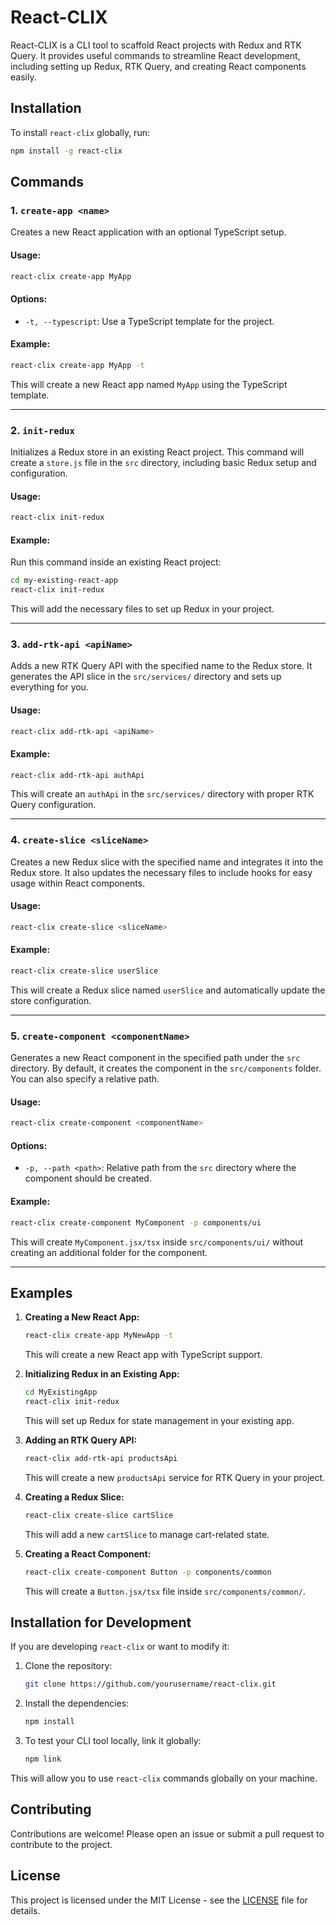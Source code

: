 # React-CLIX

React-CLIX is a CLI tool to scaffold React projects with Redux and RTK Query. It provides useful commands to streamline React development, including setting up Redux, RTK Query, and creating React components easily.

## Installation

To install `react-clix` globally, run:

```bash
npm install -g react-clix
```

## Commands

### 1. `create-app <name>`

Creates a new React application with an optional TypeScript setup.

#### Usage:

```bash
react-clix create-app MyApp
```

#### Options:

- `-t, --typescript`: Use a TypeScript template for the project.

#### Example:

```bash
react-clix create-app MyApp -t
```

This will create a new React app named `MyApp` using the TypeScript template.

---

### 2. `init-redux`

Initializes a Redux store in an existing React project. This command will create a `store.js` file in the `src` directory, including basic Redux setup and configuration.

#### Usage:

```bash
react-clix init-redux
```

#### Example:

Run this command inside an existing React project:

```bash
cd my-existing-react-app
react-clix init-redux
```

This will add the necessary files to set up Redux in your project.

---

### 3. `add-rtk-api <apiName>`

Adds a new RTK Query API with the specified name to the Redux store. It generates the API slice in the `src/services/` directory and sets up everything for you.

#### Usage:

```bash
react-clix add-rtk-api <apiName>
```

#### Example:

```bash
react-clix add-rtk-api authApi
```

This will create an `authApi` in the `src/services/` directory with proper RTK Query configuration.

---

### 4. `create-slice <sliceName>`

Creates a new Redux slice with the specified name and integrates it into the Redux store. It also updates the necessary files to include hooks for easy usage within React components.

#### Usage:

```bash
react-clix create-slice <sliceName>
```

#### Example:

```bash
react-clix create-slice userSlice
```

This will create a Redux slice named `userSlice` and automatically update the store configuration.

---

### 5. `create-component <componentName>`

Generates a new React component in the specified path under the `src` directory. By default, it creates the component in the `src/components` folder. You can also specify a relative path.

#### Usage:

```bash
react-clix create-component <componentName>
```

#### Options:

- `-p, --path <path>`: Relative path from the `src` directory where the component should be created.

#### Example:

```bash
react-clix create-component MyComponent -p components/ui
```

This will create `MyComponent.jsx/tsx` inside `src/components/ui/` without creating an additional folder for the component.

---

## Examples

1. **Creating a New React App:**

   ```bash
   react-clix create-app MyNewApp -t
   ```

   This will create a new React app with TypeScript support.

2. **Initializing Redux in an Existing App:**

   ```bash
   cd MyExistingApp
   react-clix init-redux
   ```

   This will set up Redux for state management in your existing app.

3. **Adding an RTK Query API:**

   ```bash
   react-clix add-rtk-api productsApi
   ```

   This will create a new `productsApi` service for RTK Query in your project.

4. **Creating a Redux Slice:**

   ```bash
   react-clix create-slice cartSlice
   ```

   This will add a new `cartSlice` to manage cart-related state.

5. **Creating a React Component:**

   ```bash
   react-clix create-component Button -p components/common
   ```

   This will create a `Button.jsx/tsx` file inside `src/components/common/`.

## Installation for Development

If you are developing `react-clix` or want to modify it:

1. Clone the repository:
   ```bash
   git clone https://github.com/yourusername/react-clix.git
   ```

2. Install the dependencies:
   ```bash
   npm install
   ```

3. To test your CLI tool locally, link it globally:
   ```bash
   npm link
   ```

This will allow you to use `react-clix` commands globally on your machine.

## Contributing

Contributions are welcome! Please open an issue or submit a pull request to contribute to the project.

## License

This project is licensed under the MIT License - see the [LICENSE](LICENSE) file for details.
```

